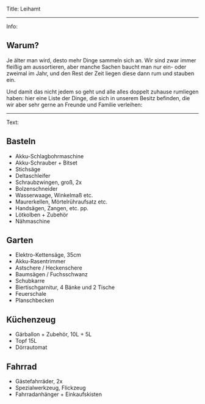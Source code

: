 Title: Leihamt

----

Info: 

## Warum?

Je älter man wird, desto mehr Dinge sammeln sich an. Wir sind zwar immer fleißig am aussortieren, aber manche Sachen baucht man nur ein- oder zweimal im Jahr, und den Rest der Zeit liegen diese dann rum und stauben ein.

Und damit das nicht jedem so geht und alle alles doppelt zuhause rumliegen haben: hier eine Liste der Dinge, die sich in unserem Besitz befinden, die wir aber sehr gerne an Freunde und Familie verleihen:

----

Text:

## Basteln

- Akku-Schlagbohrmaschine
- Akku-Schrauber + Bitset
- Stichsäge
- Deltaschleifer
- Schraubzwingen, groß, 2x
- Bolzenschneider
- Wasserwaage, Winkelmaß etc.
- Maurerkellen, Mörtelrühraufsatz etc.
- Handsägen, Zangen, etc. pp.
- Lötkolben + Zubehör
- Nähmaschine

## Garten

- Elektro-Kettensäge, 35cm
- Akku-Rasentrimmer
- Astschere / Heckenschere
- Baumsägen / Fuchsschwanz
- Schubkarre
- Biertischgarnitur, 4 Bänke und 2 Tische
- Feuerschale
- Planschbecken

## Küchenzeug

- Gärballon + Zubehör, 10L + 5L
- Topf 15L
- Dörrautomat

## Fahrrad

- Gästefahrräder, 2x
- Spezialwerkzeug, Flickzeug
- Fahrradanhänger + Einkaufskisten

